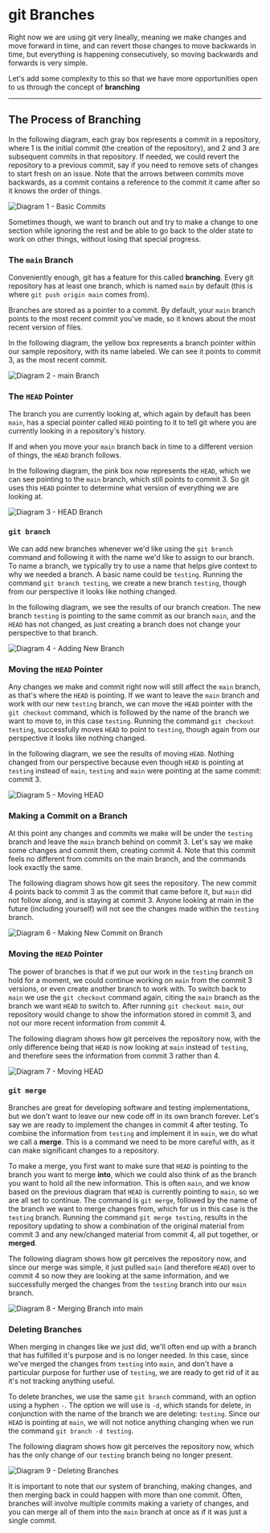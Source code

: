 # git Branches

Right now we are using git very lineally, meaning we make changes and move forward in time, and can revert those changes to move backwards in time, but everything is happening consecutively, so moving backwards and forwards is very simple.

Let's add some complexity to this so that we have more opportunities open to us through the concept of **branching**

---

## The Process of Branching

In the following diagram, each gray box represents a commit in a repository, where 1 is the initial commit (the creation of the repository), and 2 and 3 are subsequent commits in that repository. If needed, we could revert the repository to a previous commit, say if you need to remove sets of changes to start fresh on an issue. Note that the arrows between commits move backwards, as a commit contains a reference to the commit it came after so it knows the order of things.

![Diagram 1 - Basic Commits](pictures/1.PNG)

Sometimes though, we want to branch out and try to make a change to one section while ignoring the rest and be able to go back to the older state to work on other things, without losing that special progress.

### The `main` Branch

Conveniently enough, git has a feature for this called **branching**. Every git repository has at least one branch, which is named `main` by default (this is where `git push origin main` comes from).

Branches are stored as a pointer to a commit. By default, your `main` branch points to the most recent commit you've made, so it knows about the most recent version of files.

In the following diagram, the yellow box represents a branch pointer within our sample repository, with its name labeled. We can see it points to commit 3, as the most recent commit.

![Diagram 2 - main Branch](pictures/2.PNG)

### The `HEAD` Pointer

The branch you are currently looking at, which again by default has been `main`, has a special pointer called `HEAD` pointing to it to tell git where you are currently looking in a repository's history.

If and when you move your `main` branch back in time to a different version of things, the `HEAD` branch follows.

In the following diagram, the pink box now represents the `HEAD`, which we can see pointing to the `main` branch, which still points to commit 3. So git uses this `HEAD` pointer to determine what version of everything we are looking at.

![Diagram 3 - HEAD Branch](pictures/3.PNG)

### `git branch`

We can add new branches whenever we'd like using the `git branch` command and following it with the name we'd like to assign to our branch. To name a branch, we typically try to use a name that helps give context to why we needed a branch. A basic name could be `testing`. Running the command `git branch testing`, we create a new branch `testing`, though from our perspective it looks like nothing changed.

In the following diagram, we see the results of our branch creation. The new branch `testing` is pointing to the same commit as our branch `main`, and the `HEAD` has not changed, as just creating a branch does not change your perspective to that branch.

![Diagram 4 - Adding New Branch](pictures/4.PNG)

### Moving the `HEAD` Pointer

Any changes we make and commit right now will still affect the `main` branch, as that's where the `HEAD` is pointing. If we want to leave the `main` branch and work with our new `testing` branch, we can move the `HEAD` pointer with the `git checkout` command, which is followed by the name of the branch we want to move to, in this case `testing`. Running the command `git checkout testing`, successfully moves `HEAD` to point to `testing`, though again from our perspective it looks like nothing changed.

In the following diagram, we see the results of moving `HEAD`. Nothing changed from our perspective because even though `HEAD` is pointing at `testing` instead of `main`, `testing` and `main` were pointing at the same commit: commit 3.

![Diagram 5 - Moving HEAD](pictures/5.PNG)

### Making a Commit on a Branch

At this point any changes and commits we make will be under the `testing` branch and leave the `main` branch behind on commit 3. Let's say we make some changes and commit them, creating commit 4. Note that this commit feels no different from commits on the main branch, and the commands look exactly the same.

The following diagram shows how git sees the repository. The new commit 4 points back to commit 3 as the commit that came before it, but `main` did not follow along, and is staying at commit 3. Anyone looking at main in the future (including yourself) will not see the changes made within the `testing` branch.

![Diagram 6 - Making New Commit on Branch](pictures/6.PNG)

### Moving the `HEAD` Pointer

The power of branches is that if we put our work in the `testing` branch on hold for a moment, we could continue working on `main` from the commit 3 versions, or even create another branch to work with. To switch back to `main` we use the `git checkout` command again, citing the `main` branch as the branch we want `HEAD` to switch to. After running `git checkout main`, our repository would change to show the information stored in commit 3, and not our more recent information from commit 4.

The following diagram shows how git perceives the repository now, with the only difference being that `HEAD` is now looking at `main` instead of `testing`, and therefore sees the information from commit 3 rather than 4.

![Diagram 7 - Moving HEAD](pictures/7.PNG)

### `git merge`

Branches are great for developing software and testing implementations, but we don't want to leave our new code off in its own branch forever. Let's say we are ready to implement the changes in commit 4 after testing. To combine the information from `testing` and implement it in `main`, we do what we call a **merge**. This is a command we need to be more careful with, as it can make significant changes to a repository.

To make a merge, you first want to make sure that `HEAD` is pointing to the branch you want to merge **into**, which we could also think of as the branch you want to hold all the new information. This is often `main`, and we know based on the previous diagram that `HEAD` is currently pointing to `main`, so we are all set to continue. The command is `git merge`, followed by the name of the branch we want to merge changes from, which for us in this case is the `testing` branch. Running the command
`git merge testing`, results in the repository updating to show a combination of the original material from commit 3 and any new/changed material from commit 4, all put together, or **merged**.

The following diagram shows how git perceives the repository now, and since our merge was simple, it just pulled `main` (and therefore `HEAD`) over to commit 4 so now they are looking at the same information, and we successfully merged the changes from the `testing` branch into our `main` branch.

![Diagram 8 - Merging Branch into main](pictures/8.PNG)

### Deleting Branches

When merging in changes like we just did, we'll often end up with a branch that has fulfilled it's purpose and is no longer needed. In this case, since we've merged the changes from `testing` into `main`, and don't have a particular purpose for further use of `testing`, we are ready to get rid of it as it's not tracking anything useful.

To delete branches, we use the same `git branch` command, with an option using a hyphen `-`. The option we will use is `-d`, which stands for delete, in conjunction with the name of the branch we are deleting: `testing`. Since our `HEAD` is pointing at `main`, we will not notice anything changing when we run the command `git branch -d testing`.

The following diagram shows how git perceives the repository now, which has the only change of our `testing` branch being no longer present.

![Diagram 9 - Deleting Branches](pictures/9.PNG)

It is important to note that our system of branching, making changes, and then merging back in could happen with
more than one commit. Often, branches will involve multiple commits making a variety of changes, and you can merge
all of them into the `main` branch at once as if it was just a single commit.
